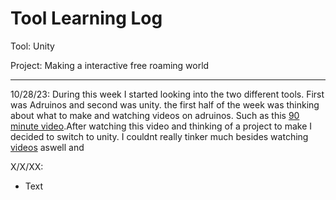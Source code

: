 # Tool Learning Log

Tool: Unity

Project: Making a interactive free roaming world

---

10/28/23:
During this week I started looking into the two different tools. First was Adruinos and second was unity. 
the first half of the week was thinking about what to make and watching videos on adruinos. Such as this [90 minute video](https://youtu.be/BLrHTHUjPuw?si=UR6eyHlZbrSVN9N3).After watching this video and thinking of a project to make I decided to switch to unity. I couldnt really tinker much besides watching [videos](https://www.youtube.com/watch?v=AmGSEH7QcDg) aswell and 


X/X/XX:
* Text


<!-- 
* Links you used today (websites, videos, etc)
* Things you tried, progress you made, etc
* Challenges, a-ha moments, etc
* Questions you still have
* What you're going to try next
-->
